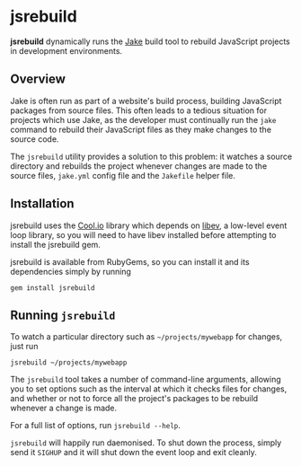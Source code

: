 jsrebuild
=========

**jsrebuild** dynamically runs the [Jake] build tool to rebuild JavaScript
projects in development environments.

[Jake]: https://github.com/jcoglan/jake

Overview
--------

Jake is often run as part of a website's build process, building JavaScript
packages from source files. This often leads to a tedious situation for
projects which use Jake, as the developer must continually run the `jake`
command to rebuild their JavaScript files as they make changes to the source
code.

The `jsrebuild` utility provides a solution to this problem: it watches a
source directory and rebuilds the project whenever changes are made to the
source files, `jake.yml` config file and the `Jakefile` helper file.


Installation
------------

jsrebuild uses the [Cool.io] library which depends on [libev], a low-level
event loop library, so you will need to have libev installed before attempting
to install the jsrebuild gem.

jsrebuild is available from RubyGems, so you can install it and its
dependencies simply by running

    gem install jsrebuild

[cool.io]: https://github.com/tarcieri/cool.io
[libev]: http://software.schmorp.de/pkg/libev.html


Running `jsrebuild`
-------------------

To watch a particular directory such as `~/projects/mywebapp` for changes, just
run

    jsrebuild ~/projects/mywebapp

The `jsrebuild` tool takes a number of command-line arguments, allowing you to
set options such as the interval at which it checks files for changes, and
whether or not to force all the project's packages to be rebuild whenever a
change is made.

For a full list of options, run `jsrebuild --help`.

`jsrebuild` will happily run daemonised. To shut down the process, simply send
it `SIGHUP` and it will shut down the event loop and exit cleanly.
